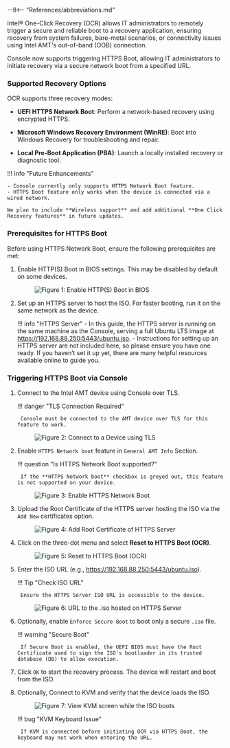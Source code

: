 --8<-- "References/abbreviations.md"

Intel® One-Click Recovery (OCR) allows IT administrators to remotely trigger a secure and reliable boot to a recovery application, ensuring recovery from system failures, bare-metal scenarios, or connectivity issues using Intel AMT's out-of-band (OOB) connection.

Console now supports triggering HTTPS Boot, allowing IT administrators to initiate recovery via a secure network boot from a specified URL.

### Supported Recovery Options

OCR supports three recovery modes:

- **UEFI HTTPS Network Boot**: Perform a network-based recovery using encrypted HTTPS.

- **Microsoft Windows Recovery Environment (WinRE)**: Boot into Windows Recovery for troubleshooting and repair.

- **Local Pre-Boot Application (PBA)**: Launch a locally installed recovery or diagnostic tool.


!!! info "Future Enhancements"

    - Console currently only supports HTTPS Network Boot feature.
    - HTTPS Boot feature only works when the device is connected via a wired network.

    We plan to include **Wireless support** and add additional **One Click Recovery features** in future updates.  


### Prerequisites for HTTPS Boot

Before using HTTPS Network Boot, ensure the following prerequisites are met:

1. Enable HTTP(S) Boot in BIOS settings. This may be disabled by default on some devices.

    <figure class="figure-image">
      <img src="..\..\..\..\assets\images\OCR_HTTPSBOOT_BIOS.png" alt="Figure 1: Enable HTTP(S) Boot in BIOS">
    </figure>

2. Set up an HTTPS server to host the ISO. For faster booting, run it on the same network as the device.

    !!! info "HTTPS Server" 
        - In this guide, the HTTPS server is running on the same machine as the Console, serving a full Ubuntu LTS image at https://192.168.88.250:5443/ubuntu.iso.
        - Instructions for setting up an HTTPS server are not included here, so please ensure you have one ready. If you haven’t set it up yet, there are many helpful resources available online to guide you.

### Triggering HTTPS Boot via Console

1. Connect to the Intel AMT device using Console over TLS.
    
    !!! danger "TLS Connection Required"

        Console must be connected to the AMT device over TLS for this feature to work.

    <figure class="figure-image">
      <img src="..\..\..\..\assets\images\OCR_Connect_With_TLS.png" alt="Figure 2: Connect to a Device using TLS">
    </figure>

2. Enable `HTTPS Network boot` feature in `General AMT Info` Section.
   
    !!! question "Is HTTPS Network Boot supported?"

        If the **HTTPS Network boot** checkbox is greyed out, this feature is not supported on your device. 
    
    <figure class="figure-image">
      <img src="..\..\..\..\assets\images\OCR_Enable_HTTPS_BOOT.png" alt="Figure 3: Enable HTTPS Network Boot">
    </figure>

3. Upload the Root Certificate of the HTTPS server hosting the ISO via the `Add New` certificates option.
    
    <figure class="figure-image">
      <img src="..\..\..\..\assets\images\OCR_ADD_TRUSTEDROOTCERT.png" alt="Figure 4: Add Root Certificate of HTTPS Server">
    </figure>

4. Click on the three-dot menu and select **Reset to HTTPS Boot (OCR)**.
    
    <figure class="figure-image">
      <img src="..\..\..\..\assets\images\OCR_Reset_to_HTTPS_Boot.png" alt="Figure 5: Reset to HTTPS Boot (OCR)">
    </figure>

5. Enter the ISO URL (e.g., https://192.168.88.250:5443/ubuntu.iso).
    
    !!! Tip "Check ISO URL"

        Ensure the HTTPS Server ISO URL is accessible to the device.
    
    <figure class="figure-image">
      <img src="..\..\..\..\assets\images\OCR_HTTPSBOOT_URL.png" alt="Figure 6: URL to the .iso hosted on HTTPS Server">
    </figure>

6. Optionally, enable `Enforce Secure Boot` to boot only a secure `.iso` file.
   
    !!! warning "Secure Boot"

        If Secure Boot is enabled, the UEFI BIOS must have the Root Certificate used to sign the ISO's bootloader in its trusted database (DB) to allow execution.

7. Click `OK` to start the recovery process. The device will restart and boot from the ISO.

8. Optionally, Connect to KVM and verify that the device loads the ISO.
    
    <figure class="figure-image">
      <img src="..\..\..\..\assets\images\OCR_HTTPSBoot_Recovery_Start.png" alt="Figure 7: View KVM screen while the ISO boots">
    </figure>

    !!! bug "KVM Keyboard Issue"

        If KVM is connected before initiating OCR via HTTPS Boot, the keyboard may not work when entering the URL.
 